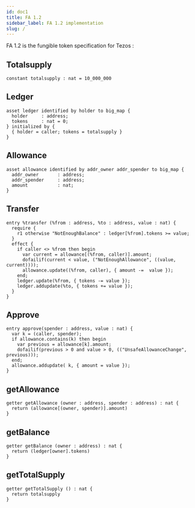 ```yaml
---
id: doc1
title: FA 1.2
sidebar_label: FA 1.2 implementation
slug: /
---
```


FA 1.2 is the fungible token specification for Tezos :



## Totalsupply

```archetype
constant totalsupply : nat = 10_000_000
```

## Ledger

```archetype {1}
asset ledger identified by holder to big_map {
  holder     : address;
  tokens     : nat = 0;
} initialized by {
  { holder = caller; tokens = totalsupply }
}
```

## Allowance

```archetype {1}
asset allowance identified by addr_owner addr_spender to big_map {
  addr_owner       : address;
  addr_spender     : address;
  amount           : nat;
}
```

## Transfer

```archetype {1}
entry %transfer (%from : address, %to : address, value : nat) {
  require {
    r1 otherwise "NotEnoughBalance" : ledger[%from].tokens >= value;
  }
  effect {
    if caller <> %from then begin
      var current = allowance[(%from, caller)].amount;
      dofailif(current < value, ("NotEnoughAllowance", ((value, current))));
      allowance.update((%from, caller), { amount -=  value });
    end;
    ledger.update(%from, { tokens -= value });
    ledger.addupdate(%to, { tokens += value });
  }
}
```

## Approve

```archetype {1}
entry approve(spender : address, value : nat) {
  var k = (caller, spender);
  if allowance.contains(k) then begin
    var previous = allowance[k].amount;
    dofailif(previous > 0 and value > 0, (("UnsafeAllowanceChange", previous)));
  end;
  allowance.addupdate( k, { amount = value });
}
```

## getAllowance

```archetype {1}
getter getAllowance (owner : address, spender : address) : nat {
  return (allowance[(owner, spender)].amount)
}
````

## getBalance

```archetype {1}
getter getBalance (owner : address) : nat {
  return (ledger[owner].tokens)
}
```

## getTotalSupply

```archetype {1}
getter getTotalSupply () : nat {
  return totalsupply
}
```


